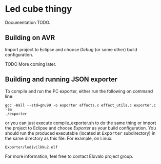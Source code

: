 # Led cube thingy

Documentation TODO.

## Building on AVR

Import project to Eclipse and choose *Debug* (or some other) build
configuration.

TODO More coming later.

## Building and running JSON exporter

To compile and run the PC exporter, either run the following on command line:

    gcc -Wall --std=gnu99 -o exporter effects.c effect_utils.c exporter.c -lm
	./exporter

or you can just execute compile\_exporter.sh to do the same thing
or import the project to Eclipse and choose *Exporter* as your build
configuration. You should run the produced executable (located at
<tt>Exporter</tt> subdirectory) in the same directory as this
file. For example, on Linux:

    Exporter/ledivilkku2.elf

For more information, feel free to contact Elovalo project group.
